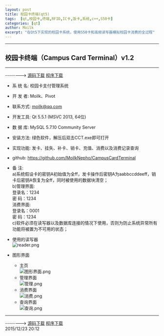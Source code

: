```yaml
---
layout: post
title: 校园卡终端(qt5)
tags:  [qt,校园卡,终端,RFID,IC卡,饭卡,系统,c++,S50卡]
categories: [qt]
author: Moilk
excerpt: "在Qt5下实现的校园卡系统，使用S50卡和高频读写器模拟校园卡消费的全过程"
---
```


------------------------------------------------------------
## 校园卡终端（Campus Card Terminal）v1.2
------------------------------------------------------------
--------> [源码下载](https://codeload.github.com/MoilkNepho/CampusCardTerminal/zip/master) [程序下载](https://codeload.github.com/MoilkNepho/CampusCardTerminal/zip/release)  

+ 系 统 名: 校园卡支付管理系统  
+ 开 发 者: Moilk、Pivot  
+ 联系方式: moilk@qq.com  
+ 开发工具: Qt 5.5.1 (MSVC 2013, 64位)  
+ 数 据 库: MySQL 5.7.10 Community Server  
+ 安装方法: 绿色软件，解压后双击CCT.exe即可打开  
+ 实现功能: 发卡、挂失、补卡、销卡、充值、消费以及消费记录查询  
+ github: https://github.com/MoilkNepho/CampusCardTerminal
+ 备    注:   
	a)系统假设卡的密钥A初始值为全ff，发卡操作后密钥A为aabbccddeeff，销卡后密钥A恢复为全ff，同时被使用的数据块清空；  
	b)管理界面:  
		登录名：1234  
		密  码：1234  
	  消费界面:  
		登录名：0001  
		密  码：1234  
	c)软件必须在读写器以及数据库连接的情况下使用，否则为防止系统异常所有功能将被置为不可用的状态；  
+ 使用的读写器  
![reader.png](http://duras.wang/img/projects/CampusCardTerminal/reader.png)  

+ 图形界面

	* 主页   
![图形界面.png](http://duras.wang/img/projects/CampusCardTerminal/主页.png)  
	* 管理界面   
![管理.png](http://duras.wang/img/projects/CampusCardTerminal/管理.png)  
	* 消费界面  
![消费.png](http://duras.wang/img/projects/CampusCardTerminal/消费.png)  
	* 查询界面   
![查询.png](http://duras.wang/img/projects/CampusCardTerminal/查询.png)  

-------------------------------------------------------------

--------> [源码下载](https://codeload.github.com/MoilkNepho/CampusCardTerminal/zip/master) [程序下载](https://codeload.github.com/MoilkNepho/CampusCardTerminal/zip/release)  
2015/12/23 20:12


